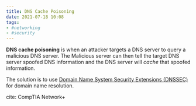 ```yaml
---
title: DNS Cache Poisoning
date: 2021-07-18 10:08
tags: 
- #networking
- #security
---
```


**DNS cache poisoning** is when an attacker targets a DNS server to query a
malicious DNS server. The Malicious server can then tell the target DNS server
spoofed DNS information and the DNS server will _cache_ that spoofed
information.

The solution is to use 
[Domain Name System Security Extensions (DNSSEC)](2020-12-02--15-43-13Z--dns_security_extensions.md) 
for domain name resolution.

cite: CompTIA Network+
